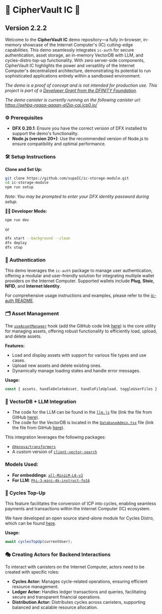 # 🔐 CipherVault IC 🚀
## Version 2.2.2

Welcome to the **CipherVault IC** demo repository—a fully in-browser, in-memory showcase of the Internet Computer's (IC) cutting-edge capabilities. This demo seamlessly integrates `ic-auth` for secure authentication, asset storage, an in-memory VectorDB with LLM, and cycles-distro top-up functionality. With zero server-side components, CipherVault IC highlights the power and versatility of the Internet Computer's decentralized architecture, demonstrating its potential to run sophisticated applications entirely within a sandboxed environment.

*The demo is a proof of concept and is not intended for production use. This project is part of a [Developer Grant from the DFINITY Foundation](https://dfinity.org/grants).*

*The demo canister is currently running on the following canister url: https://qehbq-rqaaa-aaaan-ql2iq-cai.icp0.io/*

### ⚙️ Prerequisites

- **DFX 0.20.1**: Ensure you have the correct version of DFX installed to support the demo's functionality.
- **Node.js (version 20+)**: Use the recommended version of Node.js to ensure compatibility and optimal performance.

### 🛠️ Setup Instructions

**Clone and Set Up:**
```bash
git clone https://github.com/supaIC/ic-storage-module.git
cd ic-storage-module
npm run setup
```
*Note: You may be prompted to enter your DFX identity password during setup.*

**👨‍💻 Developer Mode:**
```bash
npm run dev
```

or

```bash
dfx start --background --clean
dfx deploy
dfx stop
```

### 🔑 Authentication

This demo leverages the `ic-auth` package to manage user authentication, offering a modular and user-friendly solution for integrating multiple wallet providers on the Internet Computer. Supported wallets include **Plug**, **Stoic**, **NFID**, and **Internet Identity**.

For comprehensive usage instructions and examples, please refer to the [ic-auth README](https://github.com/cp-daniel-mccoy/ic-auth#readme).

### 🗂️ Asset Management

The [`useAssetManager`](#) hook (add the GitHub code link [here](#)) is the core utility for managing assets, offering robust functionality to efficiently load, upload, and delete assets.

**Features:**
- Load and display assets with support for various file types and use cases.
- Upload new assets and delete existing ones.
- Dynamically manage loading states and handle error messages.

**Usage:**
```typescript
const { assets, handleDeleteAsset, handleFileUpload, toggleUserFiles } = useAssetManager(currentUser, bucketName);
```

### 🧠 VectorDB + LLM Integration

- The code for the LLM can be found in the [`llm.js`](#) file (link the file from GitHub [here](#)).
- The code for the VectorDB is located in the [`DatabaseAdmin.tsx`](#) file (link the file from GitHub [here](#)).

This integration leverages the following packages:
- [`@Xenova/transformers`](https://www.npmjs.com/package/@xenova/transformers)
- A custom version of [`client-vector-search`](https://github.com/yusufhilmi/client-vector-search)

### Models Used:
- **For embeddings**: [`all-MiniLM-L6-v2`](https://huggingface.co/Xenova/all-MiniLM-L6-v2)
- **For LLM**: [`Phi-3-mini-4k-instruct-fp16`](https://huggingface.co/Xenova/Phi-3-mini-4k-instruct_fp16)

### 🔄 Cycles Top-Up

This feature facilitates the conversion of ICP into cycles, enabling seamless payments and transactions within the Internet Computer (IC) ecosystem.

We have developed an open source stand-alone module for Cycles Distro, which can be found [here](https://github.com/supaIC/cycles-distro).

**Usage:**
```typescript
await cyclesTopUp(currentUser);
```

### 🎭 Creating Actors for Backend Interactions

To interact with canisters on the Internet Computer, actors need to be created with specific roles:

- **Cycles Actor:** Manages cycle-related operations, ensuring efficient resource management.
- **Ledger Actor:** Handles ledger transactions and queries, facilitating secure and transparent financial operations.
- **Distribution Actor:** Distributes cycles across canisters, supporting balanced and scalable resource allocation.